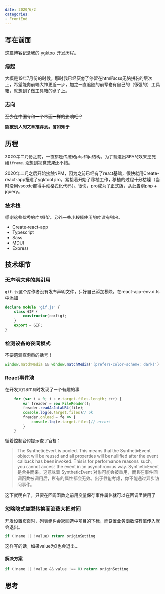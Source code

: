 ```yaml
---
date: 2020/6/2
categories:
- FrontEnd
---
```


## 写在前面

这篇博客记录我的 [ygktool](https://www.ygktool.cn) 开发历程。

### 缘起

大概是19年7月份的时候，那时我已经厌倦了停留在html和css无脑拼装的层次上，希望能向前端大神更近一步，加之一直追随的前辈也有自己的（很强的）工具箱，就想到了做工具箱的点子上。

### 志向

~~至少在中国有和一个木函一样的影响吧？~~

**能被别人的文章推荐到。譬如知乎**

## 历程

2020年二月份之前，一直都是传统的php和jq结构。为了营造出SPA的效果还死磕`iframe`. 没想到视觉效果还不错。

2020年二月之后开始接触NPM，因为之前已经有了react基础，很快就用Create-react-app搭建了ygktool pro。紧接着开始了移植工作，移植的过程十分枯燥（当时没用vscode都得手动格式化代码）。很快，pro成为了正式版，从此告别php + jquery。

### 技术栈

感谢这些优秀的库/框架。另外一些小规模使用的库没有列出。

* Create-react-app
* Typescript
* Sass
* MDUI
* Express

## 技术细节

### 无声明文件的类引用

`gif.js`这个库作者没有发布声明文件，只好自己添加模块。在react-app-env.d.ts中添加

```ts
declare module 'gif.js' {
    class GIF {
        constructor(config);
    }
    export = GIF;
}
```

### 检测设备的夜间模式

不要遗漏查询串的括号！

```js
window.matchMedia && window.matchMedia('(prefers-color-scheme: dark)').matches
```

### React事件池

在开发`文件树工具`时发现了一个有趣的事

```js
    for (var i = 0; i < e.target.files.length; i++) {
        var freader = new FileReader();
        freader.readAsDataURL(file);
        console.log(e.target.files)// ok
        freader.onload = fe => {
            console.log(e.target.files)// error!
        }
    }
```

循着控制台的提示查了官档：

> The SyntheticEvent is pooled. This means that the  SyntheticEvent object will be reused and all  properties will be nullified after the event callback has been invoked. This is for performance reasons. such, you cannot access the event in an asynchronous way.
> SyntheticEvent 是合并而来。这意味着 SyntheticEvent 对象可能会被重用，而且在事件回调函数被调用后，所有的属性都会无效。出于性能考虑，你不能通过异步访问事件。

这下就明白了，只要在回调函数之前用变量保存事件属性就可以在回调里使用了

### 忽略隐式类型转换而浪费大把时间

开发设置页面时，列表组件会返回选中项目的下标，而设置业务函数没有值传入就会退出。

```js
if (!name || !value) return originSetting
```

这样写的话，如果value为0也会退出...

#### 解决方案

```js
if (!name || !value && value !== 0) return originSetting
```

## 思考
